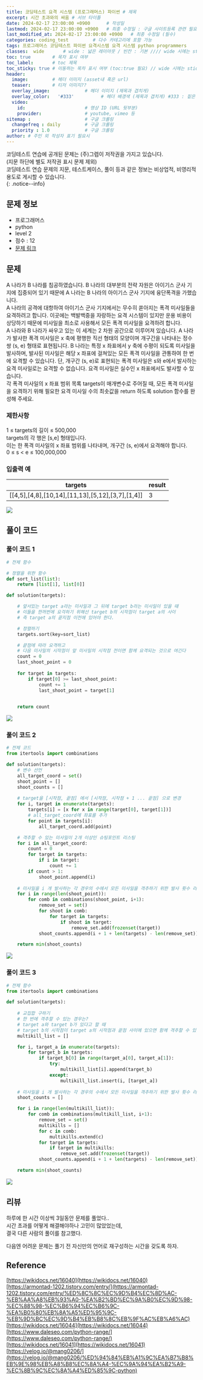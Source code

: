 ```yaml
---
title: 코딩테스트 요격 시스템 (프로그래머스) 파이썬 # 제목
excerpt: 시간 초과와의 싸움 # 서브 타이틀
date: 2024-02-17 23:00:00 +0900      # 작성일
lastmod: 2024-02-17 23:00:00 +0900   # 최종 수정일 : 구글 사이트등록 관련 필요
last_modified_at: 2024-02-17 23:00:00 +0900   # 최종 수정일 (필수)
categories: coding_test         # 다수 카테고리에 포함 가능
tags: 프로그래머스 코딩테스트 파이썬 요격시스템 요격 시스템 python programmers                    # 태그 복수개 가능
classes:  wide       # wide : 넓은 레이아웃 / 빈칸 : 기본 //// wide 시에는 sticky toc 불가
toc: true        # 목차 표시 여부
toc_label:       # toc 제목
toc_sticky: true # 이동하는 목차 표시 여부 (toc:true 필요) // wide 시에는 sticky toc 불가
header: 
  image:         # 헤더 이미지 (asset내 혹은 url)
  teaser:        # 티저 이미지??
  overlay_image:             # 헤더 이미지 (제목과 겹치게)
  overlay_color:   '#333'          # 헤더 배경색 (제목과 겹치게) #333 : 짙은 회색
  video:
    id:                      # 영상 ID (URL 뒷부분)
    provider:                # youtube, vimeo 등
sitemap :                    # 구글 크롤링
  changefreq : daily         # 구글 크롤링
  priority : 1.0             # 구글 크롤링
author: # 주인 외 작성자 표기 필요시
---
```

<!--postNo: 20240217_001-->

코딩테스트 연습에 공개된 문제는 (주)그렙이 저작권을 가지고 있습니다.  
(지문 하단에 별도 저작권 표시 문제 제외)  
코딩테스트 연습 문제의 지문, 테스트케이스, 풀이 등과 같은 정보는 비상업적, 비영리적 용도로 게시할 수 있습니다.  
{: .notice--info}  

## 문제 정보  

- 프로그래머스  
- python  
- level 2  
- 점수 : 12  
- [문제 링크](https://school.programmers.co.kr/learn/courses/30/lessons/181188)  


## 문제  

A 나라가 B 나라를 침공하였습니다. B 나라의 대부분의 전략 자원은 아이기스 군사 기지에 집중되어 있기 때문에 A 나라는 B 나라의 아이기스 군사 기지에 융단폭격을 가했습니다.  
A 나라의 공격에 대항하여 아이기스 군사 기지에서는 무수히 쏟아지는 폭격 미사일들을 요격하려고 합니다. 이곳에는 백발백중을 자랑하는 요격 시스템이 있지만 운용 비용이 상당하기 때문에 미사일을 최소로 사용해서 모든 폭격 미사일을 요격하려 합니다.  
A 나라와 B 나라가 싸우고 있는 이 세계는 2 차원 공간으로 이루어져 있습니다. A 나라가 발사한 폭격 미사일은 x 축에 평행한 직선 형태의 모양이며 개구간을 나타내는 정수 쌍 (s, e) 형태로 표현됩니다. B 나라는 특정 x 좌표에서 y 축에 수평이 되도록 미사일을 발사하며, 발사된 미사일은 해당 x 좌표에 걸쳐있는 모든 폭격 미사일을 관통하여 한 번에 요격할 수 있습니다. 단, 개구간 (s, e)로 표현되는 폭격 미사일은 s와 e에서 발사하는 요격 미사일로는 요격할 수 없습니다.   요격 미사일은 실수인 x 좌표에서도 발사할 수 있습니다.  
각 폭격 미사일의 x 좌표 범위 목록 targets이 매개변수로 주어질 때, 모든 폭격 미사일을 요격하기 위해 필요한 요격 미사일 수의 최솟값을 return 하도록 solution 함수를 완성해 주세요.  

### 제한사항

1 ≤ targets의 길이 ≤ 500,000  
targets의 각 행은 [s,e] 형태입니다.  
이는 한 폭격 미사일의 x 좌표 범위를 나타내며, 개구간 (s, e)에서 요격해야 합니다.  
0 ≤ s < e ≤ 100,000,000  

### 입출력 예

|targets|result|
|---|---|
|[[4,5],[4,8],[10,14],[11,13],[5,12],[3,7],[1,4]]|3|

 ![](/assets/images/20240217_001_001.png)

## 풀이 코드  

### 풀이 코드 1


```python
# 전체 함수

# 정렬을 위한 함수
def sort_list(list):
    return [list[1], list[0]]

def solution(targets):

    # 앞서있는 target a라는 미사일과 그 뒤에 target b라는 미사일이 있을 때
    # 이들을 한꺼번에 요걱하기 위해선 target b의 시작점이 target a의 사이
    # 즉 target a의 끝지점 이전에 있어야 한다.

    # 정렬하기
    targets.sort(key=sort_list)

    # 끝점에 따라 요격하고
    # 다음 미사일의 시작점이 앞 미사일의 시작점 전이면 함께 요격되는 것으로 여긴다
    count = 0
    last_shoot_point = 0
    
    for target in targets:
        if target[0] >= last_shoot_point:
            count += 1
            last_shoot_point = target[1]
    

    return count
```

![](/assets/images/20240217_001_002.png)


### 풀이 코드 2

```python
# 전체 코드
from itertools import combinations

def solution(targets):
    # 변수 선언
    all_target_coord = set()
    shoot_point = []
    shoot_counts = []
    
    # target을 [시작점, 끝점] 에서 [시작점, 시작점 + 1 ... 끝점] 으로 변경
    for i, target in enumerate(targets):
        targets[i] = [x for x in range(target[0], target[1])]
        # all_target_coord에 좌표를 추가
        for point in targets[i]:
            all_target_coord.add(point)

    # 격추할 수 있는 미사일이 2개 이상인 슈팅포인트 리스팅
    for i in all_target_coord:
        count = 0
        for target in targets:
            if i in target:
                count += 1
        if count > 1:
            shoot_point.append(i)
    
    # 미사일을 i 개 발사하는 각 경우의 수에서 모든 미사일을 격추하기 위한 발사 횟수 리스팅
    for i in range(len(shoot_point)):
        for comb in combinations(shoot_point, i+1):
            remove_set = set()
            for shoot in comb:
                for target in targets:
                    if shoot in target:
                        remove_set.add(frozenset(target))
            shoot_counts.append(i + 1 + len(targets) - len(remove_set))

    return min(shoot_counts)
```

![](/assets/images/20240217_001_003.png)

### 풀이 코드 3

```python
# 전체 함수
from itertools import combinations

def solution(targets):
    
    # 교집합 구하기
    # 한 번에 격추할 수 있는 경우는?
    # target a와 target b가 있다고 할 때
    # target b의 시작점이 target a의 시작점과 끝점 사이에 있으면 함께 격추할 수 있음
    multikill_list = []

    for i, target_a in enumerate(targets):
        for target_b in targets:
            if target_b[0] in range(target_a[0], target_a[1]):
                try:
                    multikill_list[i].append(target_b)
                except:
                    multikill_list.insert(i, [target_a])
    
    # 미사일을 i 개 발사하는 각 경우의 수에서 모든 미사일을 격추하기 위한 발사 횟수 리스팅
    shoot_counts = []

    for i in range(len(multikill_list)):
        for comb in combinations(multikill_list, i+1):
            remove_set = set()
            multikills = []
            for c in comb:
                multikills.extend(c)
            for target in targets:
                if target in multikills:
                    remove_set.add(frozenset(target))
            shoot_counts.append(i + 1 + len(targets) - len(remove_set))

    return min(shoot_counts)
```

![](/assets/images/20240217_001_004.png)

## 리뷰  

하루에 한 시간 이상씩 3일동안 문제를 풀었다..  
시간 초과를 어떻게 해결해야하나 고민이 많았었는데,  
결국 다른 사람의 풀이를 참고했다.  

다음엔 어려운 문제는 풀기 전 자신만의 언어로 재구성하는 시간을 갖도록 하자.  

## Reference  

[https://wikidocs.net/16040](https://wikidocs.net/16040)  
[https://armontad-1202.tistory.com/entry/](https://armontad-1202.tistory.com/entry/%ED%8C%8C%EC%9D%B4%EC%8D%AC-%EB%AA%A8%EB%93%A0-%EA%B2%BD%EC%9A%B0%EC%9D%98-%EC%88%98-%EC%B6%94%EC%B6%9C-%EA%B0%80%EB%8A%A5%ED%95%9C-%EB%9D%BC%EC%9D%B4%EB%B8%8C%EB%9F%AC%EB%A6%AC)  
[https://wikidocs.net/16044](https://wikidocs.net/16044)  
[https://www.daleseo.com/python-range/](https://www.daleseo.com/python-range/)  
[https://wikidocs.net/16041](https://wikidocs.net/16041)  
[https://velog.io/@mang0206/](https://velog.io/@mang0206/%ED%94%84%EB%A1%9C%EA%B7%B8%EB%9E%98%EB%A8%B8%EC%8A%A4-%EC%9A%94%EA%B2%A9-%EC%8B%9C%EC%8A%A4%ED%85%9C-python)  